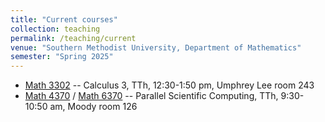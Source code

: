 ```yaml
---
title: "Current courses"
collection: teaching
permalink: /teaching/current
venue: "Southern Methodist University, Department of Mathematics"
semester: "Spring 2025"
---
```


* [Math 3302](/teaching/Math3302) -- Calculus 3, TTh, 12:30-1:50 pm, Umphrey Lee room 243
* [Math 4370](/teaching/Math4370) / [Math 6370](/teaching/Math6370) -- Parallel Scientific Computing, TTh, 9:30-10:50 am, Moody room 126
